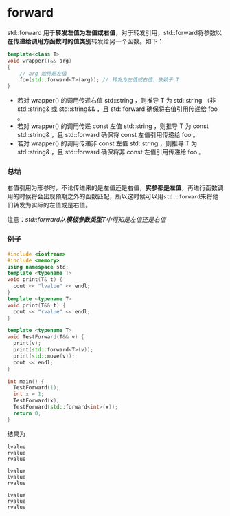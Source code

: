 # forward
std::forward 用于**转发左值为左值或右值**，对于转发引用，std::forward将参数以**在传递给调用方函数时的值类别**转发给另一个函数。如下：
```cpp
template<class T>
void wrapper(T&& arg) 
{
    // arg 始终是左值
    foo(std::forward<T>(arg)); // 转发为左值或右值，依赖于 T
}
```
* 若对 wrapper() 的调用传递右值 std::string ，则推导 T 为 std::string （非 std::string& 或 std::string&& ，且 std::forward 确保将右值引用传递给 foo 。
* 若对 wrapper() 的调用传递 const 左值 std::string ，则推导 T 为 const std::string& ，且 std::forward 确保将 const 左值引用传递给 foo 。
* 若对 wrapper() 的调用传递非 const 左值 std::string ，则推导 T 为 std::string& ，且 std::forward 确保将非 const 左值引用传递给 foo 。
### 总结
右值引用为形参时，不论传进来的是左值还是右值，**实参都是左值**，再进行函数调用的时候将会出现预期之外的函数匹配，所以这时候可以用`std::forward`来将他们转发为实际的左值或是右值。

注意：*std::forward从**模板参数类型T**中得知是左值还是右值*

### 例子
```cpp
#include <iostream>
#include <memory>
using namespace std;
template <typename T>
void print(T& t) {
  cout << "lvalue" << endl;
}
template <typename T>
void print(T&& t) {
  cout << "rvalue" << endl;
}

template <typename T>
void TestForward(T&& v) {
  print(v);
  print(std::forward<T>(v));
  print(std::move(v));
  cout << endl;
}

int main() {
  TestForward(1);
  int x = 1;
  TestForward(x);
  TestForward(std::forward<int>(x));
  return 0;
}
```
结果为
```
lvalue
rvalue
rvalue

lvalue
lvalue
rvalue

lvalue
rvalue
rvalue
```